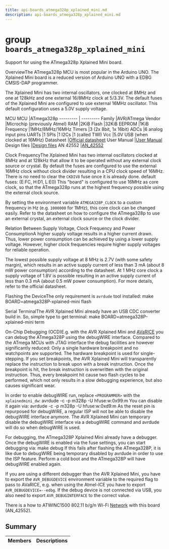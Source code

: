 ```yaml
---
title: api-boards_atmega328p_xplained_mini.md
description: api-boards_atmega328p_xplained_mini.md
---
```

# group `boards_atmega328p_xplained_mini` 

Support for using the ATmega328p Xplained Mini board.

OverviewThe ATmega328p MCU is most popular in the Arduino UNO. The Xplained Mini board is a reduced version of Arduino UNO with a EDBG CMSIS-DAP programmer.

The Xplained Mini has two internal oscillators, one clocked at 8MHz and one at 128kHz and one external 16/8MHz clock at 5/3.3V. The default fuses of the Xplained Mini are configured to use external 16MHz oscillator. This default configuration uses a 5.0V supply voltage.

MCU
MCU   |ATmega328p
--------- | ---------
Family   |AVR/ATmega
Vendor   |Microchip (previously Atmel)
RAM   |2KiB
Flash   |32KiB
EEPROM   |1KiB
Frequency   |1MHz/8MHz/16MHz
Timers   |3 (2x 8bit, 1x 16bit)
ADCs   |6 analog input pins
UARTs   |1
SPIs   |1
I2Cs   |1 (called TWI)
Vcc   |5.0V USB (when clocked at 16MHz)
Datasheet   |[Official datasheet](http://ww1.microchip.com/downloads/en/DeviceDoc/ATmega48A-PA-88A-PA-168A-PA-328-P-DS-DS40002061A.pdf)
User Manual   |[User Manual](https://ww1.microchip.com/downloads/en/DeviceDoc/ATmega328P-Xplained-Mini-UG-DS50002659B.pdf)
Design files   |[Design files](https://ww1.microchip.com/downloads/en/DeviceDoc/ATmega328P-Xplained-Mini_Design-Documentation.zip)
AN 42552   |[AN_42552](http://ww1.microchip.com/downloads/en/Appnotes/Atmel-42552-AVR-for-IoT-Using-megaAVR-ATWINC1500-802-11bgn-WiFi-Network-Controller-Module_ApplicationNote_AT13041.pdf)

Clock FrequencyThe Xplained Mini has two internal oscillators clocked at 8MHz and at 128kHz that allow it to be operated without any external clock source or crystal. By default the fuses are configured to use the external 16MHz clock without clock divider resulting in a CPU clock speed of 16MHz. There is no need to clear the `CKDIV8` fuse once it is already done. default fuses: (E:FC, H:D1, L:E0)
 This "board" is configured to use 16MHz as core clock, so that the ATmega328p runs at the highest frequency possible using the external clock source.

By setting the environment variable `ATMEGA328P_CLOCK` to a custom frequency in Hz (e.g. `1000000` for 1MHz), this core clock can be changed easily. Refer to the datasheet on how to configure the ATmega328p to use an external crystal, an external clock source or the clock divider.

Relation Between Supply Voltage, Clock Frequency and Power ConsumptionA higher supply voltage results in a higher current drawn. Thus, lower power consumption can be achieved by using a lower supply voltage. However, higher clock frequencies require higher supply voltages for reliable operation.

The lowest possible supply voltage at 8 MHz is 2.7V (with some safety margin), which results in an active supply current of less than 3 mA (about 8 mW power consumption) according to the datasheet. At 1 MHz core clock a supply voltage of 1.8V is possible resulting in an active supply current of less than 0.3 mA (about 0.5 mW power consumption). For more details, refer to the official datasheet.

Flashing the DeviceThe only requirement is `avrdude` tool installed: make BOARD=atmega328P-xplained-mini flash

Serial TerminalThe AVR Xplained Mini already have an USB CDC converter build in. So, simple type to get terminal: make BOARD=atmega328P-xplained-mini term

On-Chip Debugging (OCD)E.g. with the AVR Xplained Mini and [AVaRICE](http://avarice.sourceforge.net/) you can debug the ATmega328P using the debugWIRE interface. Compared to the ATmega MCUs with JTAG interface the debug facilities are however significantly reduced: Only a single hardware breakpoint and no watchpoints are supported. The hardware breakpoint is used for single-stepping. If you set breakpoints, the AVR Xplained Mini will transparently replace the instruction to break upon with a break instruction. Once the breakpoint is hit, the break instruction is overwritten with the original instruction. Thus, every breakpoint hit cause two flash cycles to be performed, which not only results in a slow debugging experience, but also causes significant wear.

In order to enable debugWIRE run, replace `<PROGRAMMER>` with the `xplainedmini_dw`: avrdude -c <PROGRAMMER> -p m328p -U hfuse:w:0x99:m
 You can disable it again via: avrdude -c <PROGRAMMER> -p m328p -U hfuse:w:0xd9:m
As the reset pin is repurposed for debugWIRE, a regular ISP will not be able to disable the debugWIRE interface anymore. The AVR Xplained Mini can temporary disable the debugWIRE interface via a debugWIRE command and avrdude will do so when debugWIRE is used.

For debugging, the ATmega328P Xplained Mini already have a debugger. Once the debugWIRE is enabled via the fuse settings, you can start debugging via: make debug
 If this fails after flashing the ATmega328P, it is like due to debugWIRE being temporary disabled by avrdude in order to use the ISP feature. Perform a cold boot and the ATmega328P will have debugWIRE enabled again.

If you are using a different debugger than the AVR Xplained Mini, you have to export the `AVR_DEBUGDEVICE` environment variable to the required flag to pass to AVaRICE, e.g. when using the Atmel-ICE you have to export `AVR_DEBUGDEVICE=--edbg`. If the debug device is not connected via USB, you also need to export `AVR_DEBUGINTERFACE` to the correct value.

There is a how to ATWINC1500 802.11 b/g/n Wi-Fi [Network](./doc/starlight-docs/src/content/docs/apidoc/api-pkg_paho_mqtt.md#structNetwork) with this board (AN_42552).

## Summary

 Members                        | Descriptions                                
--------------------------------|---------------------------------------------

